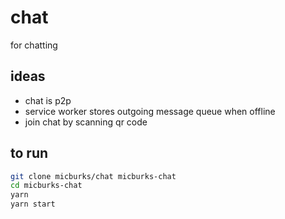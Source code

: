 
# chat

for chatting


## ideas

- chat is p2p
- service worker stores outgoing message queue when offline
- join chat by scanning qr code


## to run

```bash
git clone micburks/chat micburks-chat
cd micburks-chat
yarn
yarn start
```
